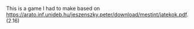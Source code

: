 This is a game I had to make based on https://arato.inf.unideb.hu/jeszenszky.peter/download/mestint/jatekok.pdf. (2.16)
